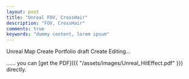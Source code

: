 ```yaml
---
layout: post
title: "Unreal FOV, CrossHair"
description: "FOV, CrossHair"
comments: true
keywords: "dummy content, lorem ipsum"
---
```

Unreal Map Create Portfolio
draft Create Editing...

...... you can [get the PDF]({{ "/assets/images/Unreal_HitEffect.pdf" }}) directly.